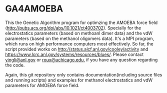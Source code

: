 # GA4AMOEBA
This the Genetic Algorithm program for optimzing the AMOEBA force field
(http://pubs.acs.org/doi/abs/10.1021/ct4003702). Specially for the
electrostatics parameters (based on methoanl dimer data) and the vdW 
parameters (based on the methanol oligomers data). It's a MPI program, 
which runs on high performance computers most effectively. So far, the 
script provided works on http://status.alcf.anl.gov/cooley/activity and 
https://www.lcrc.anl.gov/systems/resources/blues/. Please contact 
yingli@anl.gov or roux@uchicago.edu, if you have any question regarding 
the code.

Again, this git repository only contains documentation(including source 
files and running scripts) and examples for methanol electrostatics and 
vdW parameters for AMOEBA force field. 
